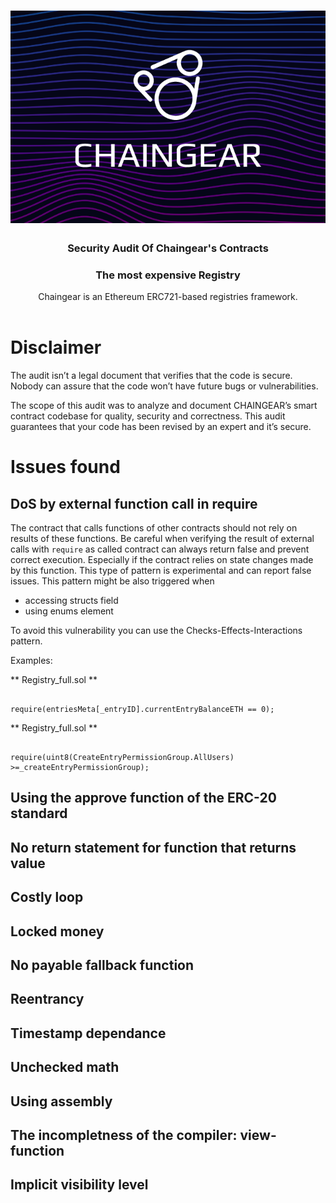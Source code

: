 <h1 align="center">
  <img src="/logo_chaigear_970.png"
  alt="chaingear" width="970"></a>
</h1>

<h3 align="center">Security Audit Of Chaingear's Contracts</h3>
<h3 align="center">The most expensive Registry</h3>
<div align="center">
  Chaingear is an Ethereum ERC721-based registries framework.
</div>

<br />

# Disclaimer 

The audit isn’t a legal document that verifies that the code is secure. Nobody can assure that the code won’t have future bugs or vulnerabilities.  

The scope of this audit was to analyze and document CHAINGEAR’s smart contract codebase for quality, security and correctness. This audit guarantees that your code has been revised by an expert and it’s secure. 

# Issues found 

## DoS by external function call in require

The contract that calls functions of other contracts should not rely on results of these functions. Be careful when verifying the result of external calls with <code>require</code> as called contract can always return false and prevent correct execution. Especially if the contract relies on state changes made by this function.
This type of pattern is experimental and can report false issues. This pattern might be also triggered when 
- accessing structs field
- using enums element

To avoid this vulnerability you can use the Checks-Effects-Interactions pattern.

Examples: 

** Registry_full.sol **
```solidity

require(entriesMeta[_entryID].currentEntryBalanceETH == 0);

```
** Registry_full.sol **
```solidity

require(uint8(CreateEntryPermissionGroup.AllUsers) >=_createEntryPermissionGroup);

```


## Using the approve function of the ERC-20 standard

## No return statement for function that returns value 

## Costly loop

## Locked money

## No payable fallback function

## Reentrancy 

## Timestamp dependance

## Unchecked math

## Using assembly

## The incompletness of the compiler: view-function 

## Implicit visibility level